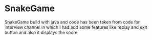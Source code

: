 # SnakeGame
SnakeGame build with java and code has been taken from code for interview channel in which I had add some features like replay and exit button and also it displays the socre
